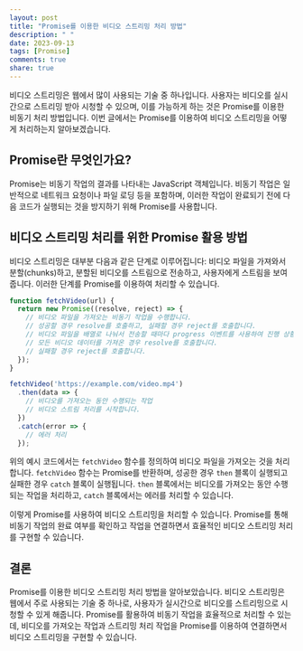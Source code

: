```yaml
---
layout: post
title: "Promise를 이용한 비디오 스트리밍 처리 방법"
description: " "
date: 2023-09-13
tags: [Promise]
comments: true
share: true
---
```


비디오 스트리밍은 웹에서 많이 사용되는 기술 중 하나입니다. 사용자는 비디오를 실시간으로 스트리밍 받아 시청할 수 있으며, 이를 가능하게 하는 것은 Promise를 이용한 비동기 처리 방법입니다. 이번 글에서는 Promise를 이용하여 비디오 스트리밍을 어떻게 처리하는지 알아보겠습니다.

## Promise란 무엇인가요?

Promise는 비동기 작업의 결과를 나타내는 JavaScript 객체입니다. 비동기 작업은 일반적으로 네트워크 요청이나 파일 로딩 등을 포함하며, 이러한 작업이 완료되기 전에 다음 코드가 실행되는 것을 방지하기 위해 Promise를 사용합니다.

## 비디오 스트리밍 처리를 위한 Promise 활용 방법

비디오 스트리밍은 대부분 다음과 같은 단계로 이루어집니다: 비디오 파일을 가져와서 분할(chunks)하고, 분할된 비디오를 스트림으로 전송하고, 사용자에게 스트림을 보여줍니다. 이러한 단계를 Promise를 이용하여 처리할 수 있습니다.

```javascript
function fetchVideo(url) {
  return new Promise((resolve, reject) => {
    // 비디오 파일을 가져오는 비동기 작업을 수행합니다.
    // 성공할 경우 resolve를 호출하고, 실패할 경우 reject를 호출합니다.
    // 비디오 파일을 배열로 나눠서 전송할 때마다 progress 이벤트를 사용하여 진행 상황을 업데이트합니다.
    // 모든 비디오 데이터를 가져온 경우 resolve를 호출합니다.
    // 실패할 경우 reject를 호출합니다.
  });
}

fetchVideo('https://example.com/video.mp4')
  .then(data => {
    // 비디오를 가져오는 동안 수행되는 작업
    // 비디오 스트림 처리를 시작합니다.
  })
  .catch(error => {
    // 에러 처리
  });
```

위의 예시 코드에서는 `fetchVideo` 함수를 정의하여 비디오 파일을 가져오는 것을 처리합니다. `fetchVideo` 함수는 Promise를 반환하며, 성공한 경우 `then` 블록이 실행되고 실패한 경우 `catch` 블록이 실행됩니다. `then` 블록에서는 비디오를 가져오는 동안 수행되는 작업을 처리하고, `catch` 블록에서는 에러를 처리할 수 있습니다.

이렇게 Promise를 사용하여 비디오 스트리밍을 처리할 수 있습니다. Promise를 통해 비동기 작업의 완료 여부를 확인하고 작업을 연결하면서 효율적인 비디오 스트리밍 처리를 구현할 수 있습니다.

## 결론

Promise를 이용한 비디오 스트리밍 처리 방법을 알아보았습니다. 비디오 스트리밍은 웹에서 주로 사용되는 기술 중 하나로, 사용자가 실시간으로 비디오를 스트리밍으로 시청할 수 있게 해줍니다. Promise를 활용하여 비동기 작업을 효율적으로 처리할 수 있는데, 비디오를 가져오는 작업과 스트리밍 처리 작업을 Promise를 이용하여 연결하면서 비디오 스트리밍을 구현할 수 있습니다.